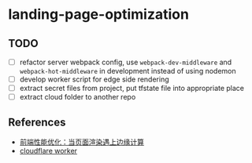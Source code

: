 # landing-page-optimization

## TODO

-   [ ] refactor server webpack config, use `webpack-dev-middleware` and `webpack-hot-middleware` in development instead of using nodemon
-   [ ] develop worker script for edge side rendering
-   [ ] extract secret files from project, put tfstate file into appropriate place
-   [ ] extract cloud folder to another repo

## References

-   [前端性能优化：当页面渲染遇上边缘计算](https://mp.weixin.qq.com/s?__biz=MjM5MTA1MjAxMQ==&mid=2651237937&idx=1&sn=e548aa7465ff0be4e3040a690509b79a&chksm=bd4977b58a3efea380e9f04817b25093a44853907ce86c9283d635b6a6d61d562aa25ddfdcd7#rd)
-   [cloudflare worker](https://developers.cloudflare.com/workers/quickstart)
